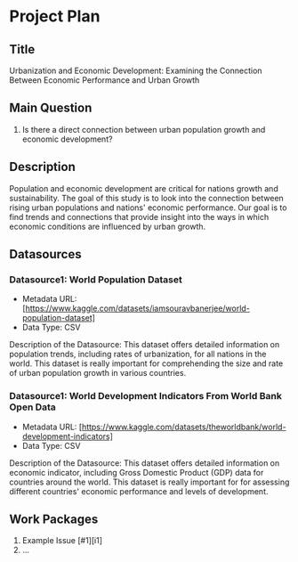# Project Plan

## Title
<!-- Give your project a short title. -->
Urbanization and Economic Development: Examining the Connection Between Economic Performance and Urban Growth

## Main Question

<!-- Think about one main question you want to answer based on the data. -->
1. Is there a direct connection between urban population growth and economic development?

## Description
Population and economic development are critical for nations growth and sustainability. 
The goal of this study is to look into the connection between rising urban populations and nations' economic performance. Our goal is to find trends and connections that provide insight into the ways in which economic conditions are influenced by urban growth. 

## Datasources

<!-- Describe each datasources you plan to use in a section. Use the prefic "DatasourceX" where X is the id of the datasource. -->

### Datasource1: World Population Dataset
* Metadata URL: [https://www.kaggle.com/datasets/iamsouravbanerjee/world-population-dataset]
* Data Type: CSV

Description of the Datasource: This dataset offers detailed information on population trends, including rates of urbanization, for all nations in the world. This dataset is really important for comprehending the size and rate of urban population growth in various countries.

### Datasource1: World Development Indicators From World Bank Open Data
* Metadata URL: [https://www.kaggle.com/datasets/theworldbank/world-development-indicators]
* Data Type: CSV

Description of the Datasource: This dataset offers detailed information on economic indicator, including Gross Domestic Product (GDP) data for countries around the world. This dataset is really important for for assessing different countries' economic performance and levels of development.

## Work Packages

<!-- List of work packages ordered sequentially, each pointing to an issue with more details. -->

1. Example Issue [#1][i1]
2. ...

